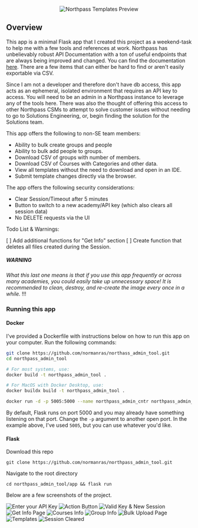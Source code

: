 <p align="center">
  <img src="./imgs/northpass_admin_app.gif?raw=true" alt="Northpass Templates Preview">
</p>

## Overview

This app is a minimal Flask app that I created this project as a weekend-task to help me with a few tools and references at work. Northpass has unbelievably robust API Documentation with a ton of useful endpoints that are always being improved and changed. You can find the documentation [here](https://developers.northpass.com). There are a few items that can either be hard to find or aren't easily exportable via CSV.

Since I am not a developer and therefore don't have db access, this app acts as an ephemeral, isolated environment that
requires an API key to access. You will need to be an admin in a Northpass instance to leverage any of the tools here.
There was also the thought of offering this access to other Northpass CSMs to attempt to solve customer issues without
needing to go to Solutions Engineering, or, begin finding the solution for the Solutions team.

This app offers the following to non-SE team members:

* Ability to bulk create groups and people
* Ability to bulk add people to groups.
* Download CSV of groups with number of members.
* Download CSV of Courses with Categories and other data.
* View all templates without the need to download and open in an IDE.
* Submit template changes directly via the browser.

The app offers the following security considerations:

* Clear Session/Timeout after 5 minutes
* Button to switch to a new academy/API key (which also clears all session data)
* No DELETE requests via the UI

Todo List & Warnings:

[ ] Add additional functions for "Get Info" section
[ ] Create function that deletes all files created during the Session.

##### WARNING

*What this last one means is that if you use this app frequently or across many academies, you could easily take up unnecessary space! It is recommended to clean, destroy, and re-create the image every once in a while.* !!!

### Running this app

#### Docker

I've provided a Dockerfile with instructions below on how to run this app on your computer. Run the following commands:

```bash
git clone https://github.com/normanras/northass_admin_tool.git
cd northpass_admin_tool

# For most systems, use:
docker build -t northpass_admin_tool .

# For MacOS with Docker Desktop, use:
docker buildx build -t northpass_admin_tool .

docker run -d -p 5005:5000 --name northpass_admin_cntr northpass_admin_tool
```

By default, Flask runs on port 5000 and you may already have something listening on that port. Change the `-p` argument to another open port. In the example above, I've used `5005`, but you can use whatever you'd like.


#### Flask

Download this repo

`git clone https://github.com/normanras/northpass_admin_tool.git`

Navigate to the root directory

`cd northpass_admin_tool/app && flask run`

Below are a few screenshots of the project.

![Enter your API Key](./imgs/homepage-key.png)
![Action Button](./imgs/homepage-action-button.png)
![Valid Key & New Session](./imgs/homepage-login.png)
![Get Info Page](./imgs/get-info.png)
![Courses Info](./imgs/courses.png)
![Group Info](./imgs/groups.png)
![Bulk Upload Page](./imgs/bulk-upload.png)
![Templates](./imgs/templates.png)
![Session Cleared](./imgs/session-cleared.png)

